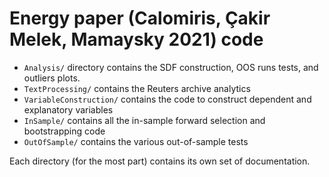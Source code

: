# Energy paper (Calomiris, &#199;akir Melek, Mamaysky 2021) code

* `Analysis/` directory contains the SDF construction, OOS runs tests, and outliers plots.
* `TextProcessing/` contains the Reuters archive analytics
* `VariableConstruction/` contains the code to construct dependent and explanatory variables
* `InSample/` contains all the in-sample forward selection and bootstrapping code
* `OutOfSample/` contains the various out-of-sample tests

Each directory (for the most part) contains its own set of documentation.
